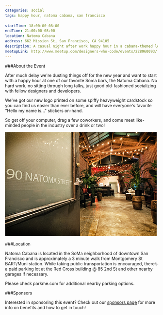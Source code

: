 ```yaml
---
categories: social
tags: happy hour, natoma cabana, san francisco

startTime: 18:00:00-08:00
endTime: 21:00:00-08:00
location: Natoma Cabana
address: 662 Mission St, San Francisco, CA 94105
description: A casual night after work happy hour in a cabana-themed lounge in central SOMA.
meetupLink: http://www.meetup.com/designers-who-code/events/228960093/
---
```


###About the Event

After much delay we're dusting things off for the new year and want to start with a happy hour at one of our favorite Soma bars, the Natoma Cabana. No hard work, no sitting through long talks, just good old-fashioned socializing with fellow designers and developers.

We've got our new logo printed on some spiffy heavyweight cardstock so you can find us easier than ever before, and will have everyone's favorite "Hello my name is..." stickers on-hand.

So get off your computer, drag a few coworkers, and come meet like-minded people in the industry over a drink or two!

![Natoma Cabana](/images/event-natomacabana.jpeg)

###Location

Natoma Cabana is located in the SoMa neighborhood of downtown San Francisco and is approximately a 3 minute walk from Montgomery St BART/Muni station. While taking public transportation is encouraged, there’s a paid parking lot at the Red Cross building @ 85 2nd St and other nearby garages if necessary.

Please check parkme.com for additional nearby parking options.

###Sponsors

Interested in sponsoring this event? Check out our [sponsors page](/sponsors) for more info on benefits and how to get in touch! 